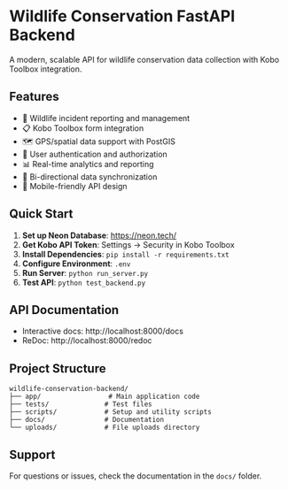 # Wildlife Conservation FastAPI Backend

A modern, scalable API for wildlife conservation data collection with Kobo Toolbox integration.

## Features

- 🦁 Wildlife incident reporting and management
- 📋 Kobo Toolbox form integration
- 🗺️ GPS/spatial data support with PostGIS
- 👥 User authentication and authorization
- 📊 Real-time analytics and reporting
- 🔄 Bi-directional data synchronization
- 📱 Mobile-friendly API design

## Quick Start

1. **Set up Neon Database**: https://neon.tech/
2. **Get Kobo API Token**: Settings → Security in Kobo Toolbox
3. **Install Dependencies**: `pip install -r requirements.txt`
4. **Configure Environment**: `.env`
5. **Run Server**: `python run_server.py`
6. **Test API**: `python test_backend.py`

## API Documentation

- Interactive docs: http://localhost:8000/docs
- ReDoc: http://localhost:8000/redoc

## Project Structure

```
wildlife-conservation-backend/
├── app/                 # Main application code
├── tests/              # Test files
├── scripts/            # Setup and utility scripts
├── docs/               # Documentation
└── uploads/            # File uploads directory
```

## Support

For questions or issues, check the documentation in the `docs/` folder.
